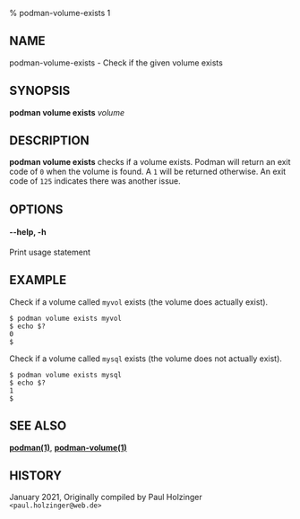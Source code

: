 % podman-volume-exists 1

## NAME

podman\-volume\-exists - Check if the given volume exists

## SYNOPSIS

**podman volume exists** _volume_

## DESCRIPTION

**podman volume exists** checks if a volume exists. Podman will return an exit code
of `0` when the volume is found. A `1` will be returned otherwise. An exit code of
`125` indicates there was another issue.

## OPTIONS

#### **--help**, **-h**

Print usage statement

## EXAMPLE

Check if a volume called `myvol` exists (the volume does actually exist).

```
$ podman volume exists myvol
$ echo $?
0
$
```

Check if a volume called `mysql` exists (the volume does not actually exist).

```
$ podman volume exists mysql
$ echo $?
1
$
```

## SEE ALSO

**[podman(1)](podman.1.md)**, **[podman-volume(1)](podman-volume.1.md)**

## HISTORY

January 2021, Originally compiled by Paul Holzinger `<paul.holzinger@web.de>`
